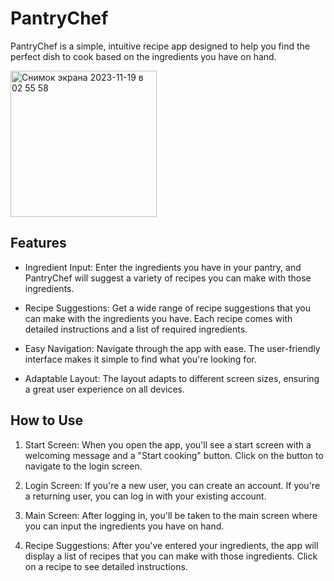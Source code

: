 # PantryChef

PantryChef is a simple, intuitive recipe app designed to help you find the perfect dish to cook based on the ingredients you have on hand.

<img width="234" alt="Снимок экрана 2023-11-19 в 02 55 58" src="https://github.com/georgyia/PantryChef/assets/108485851/0f1e9927-a137-4c3b-81b9-cd6d50026435">

## Features

- Ingredient Input: Enter the ingredients you have in your pantry, and PantryChef will suggest a variety of recipes you can make with those ingredients.

- Recipe Suggestions: Get a wide range of recipe suggestions that you can make with the ingredients you have. Each recipe comes with detailed instructions and a list of required ingredients.

- Easy Navigation: Navigate through the app with ease. The user-friendly interface makes it simple to find what you're looking for.

- Adaptable Layout: The layout adapts to different screen sizes, ensuring a great user experience on all devices.
## How to Use

1. Start Screen: When you open the app, you'll see a start screen with a welcoming message and a "Start cooking" button. Click on the button to navigate to the login screen.

2. Login Screen: If you're a new user, you can create an account. If you're a returning user, you can log in with your existing account.

3. Main Screen: After logging in, you'll be taken to the main screen where you can input the ingredients you have on hand.

4. Recipe Suggestions: After you've entered your ingredients, the app will display a list of recipes that you can make with those ingredients. Click on a recipe to see detailed instructions.

